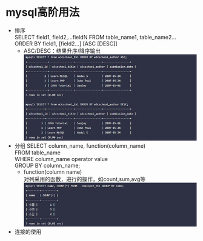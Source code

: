 # mysql高阶用法
* 排序<br>
    SELECT field1, field2,...fieldN FROM table_name1, table_name2...<br>
    ORDER BY field1, [field2...] [ASC [DESC]]
    - ASC/DESC：结果升序/降序输出
    ![](https://github.com/sjtujw/os_learning_note/raw/master/mysql/img/sort.jpg)
* 分组
SELECT column_name, function(column_name)<br>
FROM table_name<br>
WHERE column_name operator value<br>
GROUP BY column_name;
    - function(column name)<br>
    对列采用的函数，进行的操作，如count,sum,avg等
![](https://github.com/sjtujw/os_learning_note/raw/master/mysql/img/group_by.jpg)
* 连接的使用